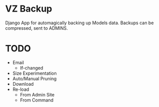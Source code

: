 VZ Backup
=========

Django App for automagically backing up Models data.  Backups can be compressed, sent to ADMINS.

TODO
====

* Email
    * If-changed
* Size Experimentation
* Auto/Manual Pruning
* Download
* Re-load 
    * From Admin Site
    * From Command